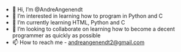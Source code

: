 - 👋 Hi, I’m @AndreAngenendt
- 👀 I’m interested in learning how to program in Python and C
- 🌱 I’m currently learning HTML, Python and C
- 💞️ I’m looking to collaborate on learning how to become a decent programmer as quickly as possible
- 📫 How to reach me - andreangenendt2@gmail.com

<!---
AndreAngenendt/AndreAngenendt is a ✨ special ✨ repository because its `README.md` (this file) appears on your GitHub profile.
You can click the Preview link to take a look at your changes.
--->
